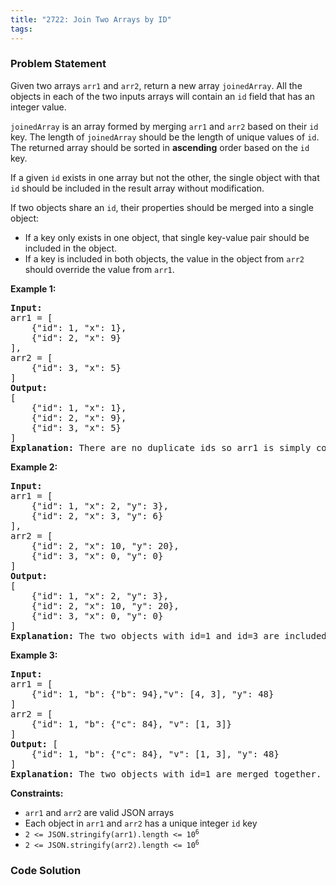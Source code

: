 ```yaml
---
title: "2722: Join Two Arrays by ID"
tags:
---
```

### Problem Statement

<p>Given two arrays <code>arr1</code> and <code>arr2</code>, return a new array <code>joinedArray</code>. All the objects in each of the two inputs arrays will contain an <code>id</code> field that has an integer value. </p>

<p><code>joinedArray</code> is an array formed by merging <code>arr1</code> and <code>arr2</code> based on their <code>id</code> key. The length of <code>joinedArray</code> should be the length of unique values of <code>id</code>. The returned array should be sorted in <strong>ascending</strong> order based on the <code>id</code> key.</p>

<p>If a given <code>id</code> exists in one array but not the other, the single object with that <code>id</code> should be included in the result array without modification.</p>

<p>If two objects share an <code>id</code>, their properties should be merged into a single object:</p>

<ul>
	<li>If a key only exists in one object, that single key-value pair should be included in the object.</li>
	<li>If a key is included in both objects, the value in the object from <code>arr2</code> should override the value from <code>arr1</code>.</li>
</ul>


<p><strong class="example">Example 1:</strong></p>

<pre>
<strong>Input:</strong> 
arr1 = [
    {&quot;id&quot;: 1, &quot;x&quot;: 1},
    {&quot;id&quot;: 2, &quot;x&quot;: 9}
], 
arr2 = [
    {&quot;id&quot;: 3, &quot;x&quot;: 5}
]
<strong>Output:</strong> 
[
    {&quot;id&quot;: 1, &quot;x&quot;: 1},
    {&quot;id&quot;: 2, &quot;x&quot;: 9},
    {&quot;id&quot;: 3, &quot;x&quot;: 5}
]
<strong>Explanation:</strong> There are no duplicate ids so arr1 is simply concatenated with arr2.
</pre>

<p><strong class="example">Example 2:</strong></p>

<pre>
<strong>Input:</strong> 
arr1 = [
    {&quot;id&quot;: 1, &quot;x&quot;: 2, &quot;y&quot;: 3},
    {&quot;id&quot;: 2, &quot;x&quot;: 3, &quot;y&quot;: 6}
], 
arr2 = [
    {&quot;id&quot;: 2, &quot;x&quot;: 10, &quot;y&quot;: 20},
    {&quot;id&quot;: 3, &quot;x&quot;: 0, &quot;y&quot;: 0}
]
<strong>Output:</strong> 
[
    {&quot;id&quot;: 1, &quot;x&quot;: 2, &quot;y&quot;: 3},
    {&quot;id&quot;: 2, &quot;x&quot;: 10, &quot;y&quot;: 20},
    {&quot;id&quot;: 3, &quot;x&quot;: 0, &quot;y&quot;: 0}
]
<strong>Explanation:</strong> The two objects with id=1 and id=3 are included in the result array without modifiction. The two objects with id=2 are merged together. The keys from arr2 override the values in arr1.
</pre>

<p><strong class="example">Example 3:</strong></p>

<pre>
<strong>Input:</strong> 
arr1 = [
    {&quot;id&quot;: 1, &quot;b&quot;: {&quot;b&quot;: 94},&quot;v&quot;: [4, 3], &quot;y&quot;: 48}
]
arr2 = [
    {&quot;id&quot;: 1, &quot;b&quot;: {&quot;c&quot;: 84}, &quot;v&quot;: [1, 3]}
]
<strong>Output:</strong> [
    {&quot;id&quot;: 1, &quot;b&quot;: {&quot;c&quot;: 84}, &quot;v&quot;: [1, 3], &quot;y&quot;: 48}
]
<strong>Explanation:</strong> The two objects with id=1 are merged together. For the keys &quot;b&quot; and &quot;v&quot; the values from arr2 are used. Since the key &quot;y&quot; only exists in arr1, that value is taken form arr1.</pre>


<p><strong>Constraints:</strong></p>

<ul>
	<li><code>arr1</code> and <code>arr2</code> are valid JSON arrays</li>
	<li>Each object in <code>arr1</code> and <code>arr2</code> has a unique integer <code>id</code> key</li>
	<li><code>2 &lt;= JSON.stringify(arr1).length &lt;= 10<sup>6</sup></code></li>
	<li><code>2 &lt;= JSON.stringify(arr2).length &lt;= 10<sup>6</sup></code></li>
</ul>


### Code Solution

```python

```
